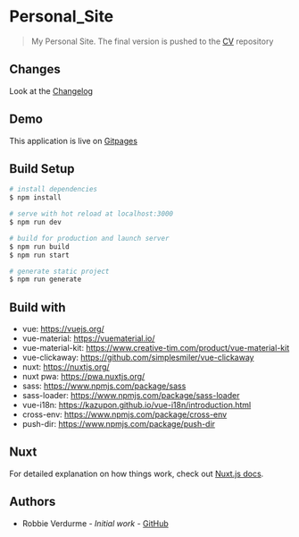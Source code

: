 # Personal_Site

> My Personal Site.
> The final version is pushed to the [CV](https://github.com/RobbieVerdurme/CV) repository

## Changes
Look at the [Changelog](https://github.com/RobbieVerdurme/Personal_Site/blob/develop/Changelog.md)

## Demo
This application is live on [Gitpages](https://robbieverdurme.github.io/Personal_Site/)

## Build Setup

```bash
# install dependencies
$ npm install

# serve with hot reload at localhost:3000
$ npm run dev

# build for production and launch server
$ npm run build
$ npm run start

# generate static project
$ npm run generate
```

## Build with
- vue: https://vuejs.org/
- vue-material: https://vuematerial.io/
- vue-material-kit: https://www.creative-tim.com/product/vue-material-kit
- vue-clickaway: https://github.com/simplesmiler/vue-clickaway
- nuxt: https://nuxtjs.org/
- nuxt pwa: https://pwa.nuxtjs.org/
- sass: https://www.npmjs.com/package/sass
- sass-loader: https://www.npmjs.com/package/sass-loader
- vue-i18n: https://kazupon.github.io/vue-i18n/introduction.html
- cross-env: https://www.npmjs.com/package/cross-env
- push-dir: https://www.npmjs.com/package/push-dir


## Nuxt
For detailed explanation on how things work, check out [Nuxt.js docs](https://nuxtjs.org).

## Authors
- Robbie Verdurme - *Initial work* - [GitHub](https://github.com/RobbieVerdurme)
